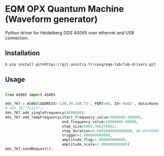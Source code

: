 # EQM OPX Quantum Machine (Waveform generator)

Python driver for Heidelberg DDS AS065 over ethernet and USB connection.

## Installation

```bash
$ pip install git+https://git.unistra.fr/cesq/eqm-lab/lab-drivers.git
```

## Usage

```python

from AS065 import AS065

dds_767 = AS065(ADDRESS='130.79.148.72', PORT=80, ID='0x02', data=None)
# dds_767.flash();
dds_767.add_singleFrequency(4000000);
dds_767.add_rampFrequency(start_frequency_value=5000000.000000, 
                          end_frequency_value=10000000.00000,
                          step_size=5002.366378903, 
                          step_duration=0.0001000000000000, #0.001000003200000
                          trigger=1.000000000000, 
                          amplitude_flag=1.000000000000, 
                          amplitude_scale=1.000000000000)
dds_767.sendRequest();

```
